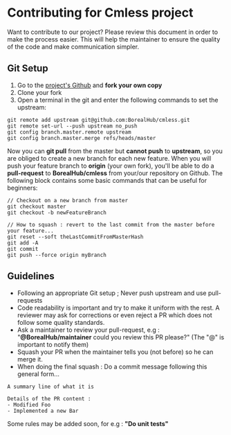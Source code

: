 # Contributing for Cmless project

Want to contribute to our project? 
Please review this document in order to make the process easier.
This will help the maintainer to ensure the quality of the code and make communication simpler.

## Git Setup

1. Go to the [project's Github](https://github.com/BorealHub/cmless) and **fork your own copy**
2. Clone your fork
3. Open a terminal in the git and enter the following commands to set the upstream: 
```
git remote add upstream git@github.com:BorealHub/cmless.git
git remote set-url --push upstream no_push
git config branch.master.remote upstream
git config branch.master.merge refs/heads/master
```

Now you can **git pull** from the master but **cannot push** to **upstream**, 
so you are obliged to create a new branch for each new feature. When you will push your
feature branch to **origin** (your own fork), you'll be able to do a **pull-request** to **BorealHub/cmless**
from your/our repository on Github. The following block contains some basic commands that can be useful for beginners:

```
// Checkout on a new branch from master
git checkout master
git checkout -b newFeatureBranch

// How to squash : revert to the last commit from the master before your feature...
git reset --soft theLastCommitFromMasterHash
git add -A
git commit
git push --force origin myBranch
```

## Guidelines

- Following an appropriate Git setup ; Never push upstream and use pull-requests
- Code readability is important and try to make it uniform with the rest. A reviewer may ask for corrections or even reject a PR which does not follow some quality standards.
- Ask a maintainer to review your pull-request, e.g : "**@BorealHub/maintainer** could you review this PR please?" (The "@" is important to notify them)
- Squash your PR when the maintainer tells you (not before) so he can merge it.
- When doing the final squash : Do a commit message following this general form...
```
A summary line of what it is

Details of the PR content :
- Modified Foo
- Implemented a new Bar
```

Some rules may be added soon, for e.g : **"Do unit tests"**
